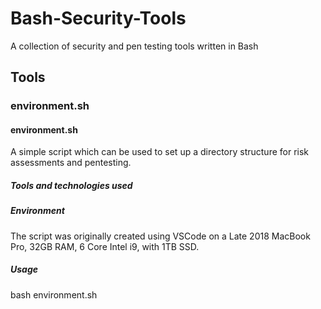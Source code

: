 # Bash-Security-Tools
A collection of security and pen testing tools written in Bash

## Tools
### environment.sh


#### environment.sh
A simple script which can be used to set up a directory structure for risk assessments and pentesting.

##### Tools and technologies used
##### Environment
The script was originally created using VSCode on a Late 2018 MacBook Pro, 32GB RAM, 6 Core Intel i9, with 1TB SSD.


##### Usage
bash environment.sh

